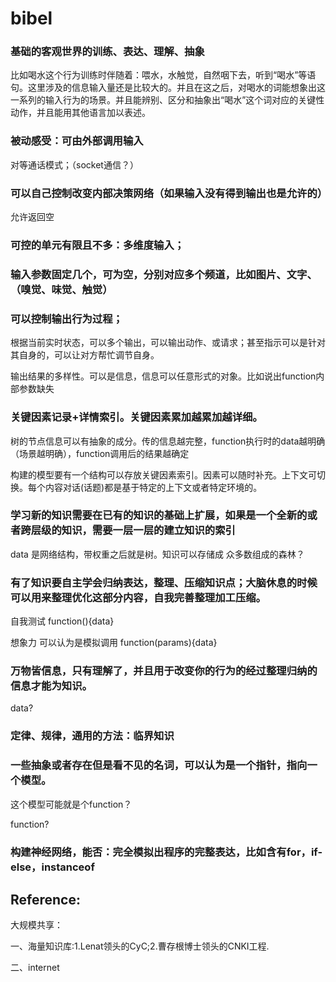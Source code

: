 # bibel


### 基础的客观世界的训练、表达、理解、抽象

比如喝水这个行为训练时伴随着：喂水，水触觉，自然咽下去，听到“喝水”等语句。这里涉及的信息输入量还是比较大的。并且在这之后，对喝水的词能想象出这一系列的输入行为的场景。并且能辨别、区分和抽象出“喝水”这个词对应的关键性动作，并且能用其他语言加以表述。

### 被动感受：可由外部调用输入

对等通话模式；（socket通信？）


### 可以自己控制改变内部决策网络（如果输入没有得到输出也是允许的）

允许返回空

### 可控的单元有限且不多：多维度输入；

### 输入参数固定几个，可为空，分别对应多个频道，比如图片、文字、（嗅觉、味觉、触觉）

### 可以控制输出行为过程；

根据当前实时状态，可以多个输出，可以输出动作、或请求；甚至指示可以是针对其自身的，可以让对方帮忙调节自身。

输出结果的多样性。可以是信息，信息可以任意形式的对象。比如说出function内部参数缺失

### 关键因素记录+详情索引。关键因素累加越累加越详细。

树的节点信息可以有抽象的成分。传的信息越完整，function执行时的data越明确（场景越明确），function调用后的结果越确定

构建的模型要有一个结构可以存放关键因素索引。因素可以随时补充。上下文可切换。每个内容对话(话题)都是基于特定的上下文或者特定环境的。

### 学习新的知识需要在已有的知识的基础上扩展，如果是一个全新的或者跨层级的知识，需要一层一层的建立知识的索引

data 是网络结构，带权重之后就是树。知识可以存储成 众多数组成的森林？

### 有了知识要自主学会归纳表达，整理、压缩知识点；大脑休息的时候可以用来整理优化这部分内容，自我完善整理加工压缩。

自我测试 function(){data}

想象力 可以认为是模拟调用 function(params){data}

### 万物皆信息，只有理解了，并且用于改变你的行为的经过整理归纳的信息才能为知识。 

data?

### 定律、规律，通用的方法：临界知识

### 一些抽象或者存在但是看不见的名词，可以认为是一个指针，指向一个模型。

这个模型可能就是个function？

function?

### 构建神经网络，能否：完全模拟出程序的完整表达，比如含有for，if-else，instanceof

<!-- ### 是否已经浪费了太多人力在低维度的研究，应该立即扩展到多维的研究 -->

## Reference:

大规模共享：

一、海量知识库:1.Lenat领头的CyC;2.曹存根博士领头的CNKI工程.

二、internet


